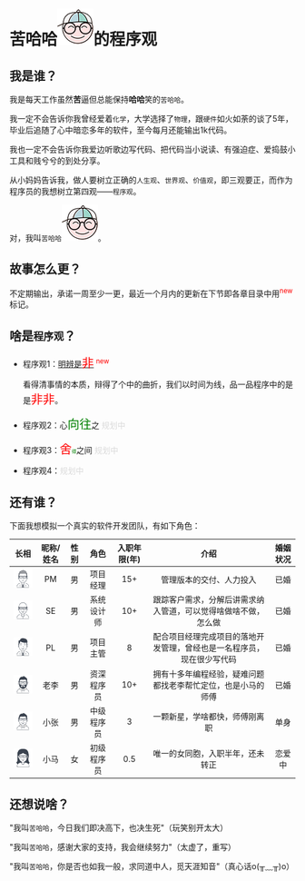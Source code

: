 # 苦哈哈![](/images/head/coohaha.png)的程序观





## 我是谁？

我是每天工作虽然**苦**逼但总能保持**哈哈**笑的`苦哈哈`。

我一定不会告诉你我曾经爱着`化学`，大学选择了`物理`，跟`硬件`如火如荼的谈了5年，毕业后追随了心中暗恋多年的软件，至今每月还能输出1k代码。

我也一定不会告诉你我爱边听歌边写代码、把代码当小说读、有强迫症、爱捣鼓小工具和贱兮兮的到处分享。

从小妈妈告诉我，做人要树立正确的`人生观`、`世界观`、`价值观`，即三观要正，而作为程序员的我想树立第四观——`程序观`。

对，我叫`苦哈哈`![](/images/head/coohaha.png)。





## 故事怎么更？

不定期输出，承诺一周至少一更，最近一个月内的更新在下节即各章目录中用<sup style="color:red;">new</sup>标记。





## 啥是`程序观`？

- 程序观1：[明辨是<span style="font-size:150%; color:red;">非</span>](something.wrong()/README.md) <sup style="color:red;">new</sup>

  看得清事情的本质，辩得了个中的曲折，我们以时间为线，品一品程序中的是是<span style="font-size:150%; color:red;">非非</span>。

- 程序观2：心<span style="font-size:150%; color:green;">向往</span>之 <span style="color:#DADADA;">规划中</span>

- 程序观3：<span style="font-size:150%; color:red;">舍</span><span style="font-size:60%; color:green;">得</span>之间 <span style="color:#DADADA;">规划中</span>

- 程序观4：<span style="color:#DADADA;">规划中</span>





## 还有谁？

下面我想模拟一个真实的软件开发团队，有如下角色：

|            长相             | 昵称/姓名 | 性别 |    角色    | 入职年限(年) |                             介绍                             | 婚姻状况 |
| :-------------------------: | :-------: | :--: | :--------: | :----------: | :----------------------------------------------------------: | :------: |
|  ![](/images/head/pm.png)   |    PM     |  男  |  项目经理  |     15+      |                   管理版本的交付、人力投入                   |   已婚   |
|  ![](/images/head/se.png)   |    SE     |  男  | 系统设计师 |     10+      | 跟踪客户需求，分解后讲需求纳入管道，可以觉得啥做啥不做，怎么做 |   已婚   |
|  ![](/images/head/pl.png)   |    PL     |  男  |  项目主管  |      8       | 配合项目经理完成项目的落地开发管理，曾经也是一名程序员，现在很少写代码 |   已婚   |
|  ![](/images/head/li.png)   |   老李    |  男  | 资深程序员 |     10+      | 拥有十多年编程经验，疑难问题都找老李帮忙定位，也是小马的师傅 |   已婚   |
| ![](/images/head/zhang.png) |   小张    |  男  | 中级程序员 |      3       |                一颗新星，学啥都快，师傅刚离职                |   单身   |
|  ![](/images/head/ma.png)   |   小马    |  女  | 初级程序员 |     0.5      |               唯一的女同胞，入职半年，还未转正               |  恋爱中  |





## 还想说啥？

"我叫`苦哈哈`，今日我们即决高下，也决生死"（玩笑别开太大）

"我叫`苦哈哈`，感谢大家的支持，我会继续努力"（太虚了，重写）

"我叫`苦哈哈`，你是否也如我一般，求同道中人，觅天涯知音"（真心话o(╥﹏╥)o）